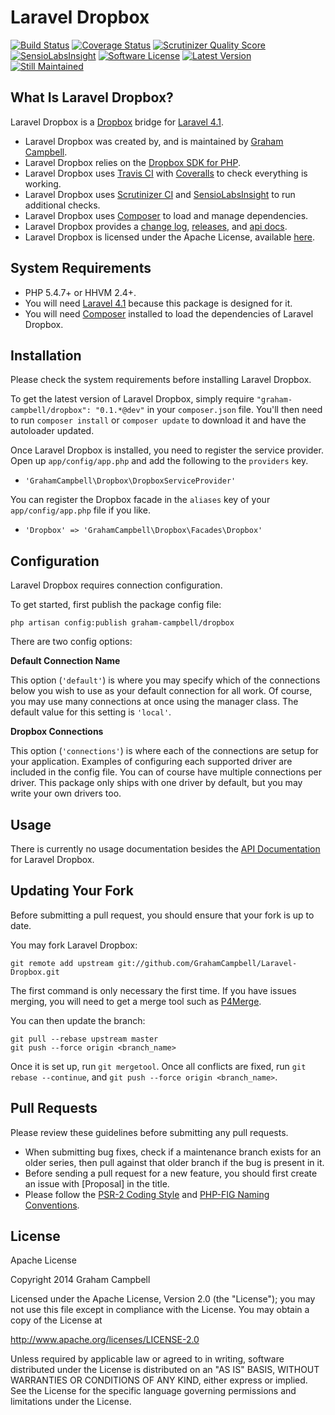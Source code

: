Laravel Dropbox
===============


[![Build Status](https://travis-ci.org/GrahamCampbell/Laravel-Dropbox.png)](https://travis-ci.org/GrahamCampbell/Laravel-Dropbox)
[![Coverage Status](https://coveralls.io/repos/GrahamCampbell/Laravel-Dropbox/badge.png)](https://coveralls.io/r/GrahamCampbell/Laravel-Dropbox)
[![Scrutinizer Quality Score](https://scrutinizer-ci.com/g/GrahamCampbell/Laravel-Dropbox/badges/quality-score.png?s=a42157dd56c672f37e56f6b9f64b64b2457abca0)](https://scrutinizer-ci.com/g/GrahamCampbell/Laravel-Dropbox)
[![SensioLabsInsight](https://insight.sensiolabs.com/projects/251da8bb-97f6-473e-a4b5-8998cc4bf5c6/mini.png)](https://insight.sensiolabs.com/projects/251da8bb-97f6-473e-a4b5-8998cc4bf5c6)
[![Software License](https://poser.pugx.org/graham-campbell/dropbox/license.png)](https://github.com/GrahamCampbell/Laravel-Dropbox/blob/master/LICENSE.md)
[![Latest Version](https://poser.pugx.org/graham-campbell/dropbox/v/stable.png)](https://packagist.org/packages/graham-campbell/dropbox)
[![Still Maintained](http://stillmaintained.com/GrahamCampbell/Laravel-Dropbox.png)](http://stillmaintained.com/GrahamCampbell/Laravel-Dropbox)


## What Is Laravel Dropbox?

Laravel Dropbox is a [Dropbox](https://github.com/dropbox/dropbox-sdk-php) bridge for [Laravel 4.1](http://laravel.com).

* Laravel Dropbox was created by, and is maintained by [Graham Campbell](https://github.com/GrahamCampbell).
* Laravel Dropbox relies on the [Dropbox SDK for PHP](https://github.com/dropbox/dropbox-sdk-php).
* Laravel Dropbox uses [Travis CI](https://travis-ci.org/GrahamCampbell/Laravel-Dropbox) with [Coveralls](https://coveralls.io/r/GrahamCampbell/Laravel-Dropbox) to check everything is working.
* Laravel Dropbox uses [Scrutinizer CI](https://scrutinizer-ci.com/g/GrahamCampbell/Laravel-Dropbox) and [SensioLabsInsight](https://insight.sensiolabs.com/projects/251da8bb-97f6-473e-a4b5-8998cc4bf5c6) to run additional checks.
* Laravel Dropbox uses [Composer](https://getcomposer.org) to load and manage dependencies.
* Laravel Dropbox provides a [change log](https://github.com/GrahamCampbell/Laravel-Dropbox/blob/master/CHANGELOG.md), [releases](https://github.com/GrahamCampbell/Laravel-Dropbox/releases), and [api docs](http://grahamcampbell.github.io/Laravel-Dropbox).
* Laravel Dropbox is licensed under the Apache License, available [here](https://github.com/GrahamCampbell/Laravel-Dropbox/blob/master/LICENSE.md).


## System Requirements

* PHP 5.4.7+ or HHVM 2.4+.
* You will need [Laravel 4.1](http://laravel.com) because this package is designed for it.
* You will need [Composer](https://getcomposer.org) installed to load the dependencies of Laravel Dropbox.


## Installation

Please check the system requirements before installing Laravel Dropbox.

To get the latest version of Laravel Dropbox, simply require `"graham-campbell/dropbox": "0.1.*@dev"` in your `composer.json` file. You'll then need to run `composer install` or `composer update` to download it and have the autoloader updated.

Once Laravel Dropbox is installed, you need to register the service provider. Open up `app/config/app.php` and add the following to the `providers` key.

* `'GrahamCampbell\Dropbox\DropboxServiceProvider'`

You can register the Dropbox facade in the `aliases` key of your `app/config/app.php` file if you like.

* `'Dropbox' => 'GrahamCampbell\Dropbox\Facades\Dropbox'`


## Configuration

Laravel Dropbox requires connection configuration.

To get started, first publish the package config file:

    php artisan config:publish graham-campbell/dropbox

There are two config options:

**Default Connection Name**

This option (`'default'`) is where you may specify which of the connections below you wish to use as your default connection for all work. Of course, you may use many connections at once using the manager class. The default value for this setting is `'local'`.

**Dropbox Connections**

This option (`'connections'`) is where each of the connections are setup for your application. Examples of configuring each supported driver are included in the config file. You can of course have multiple connections per driver. This package only ships with one driver by default, but you may write your own drivers too.


## Usage

There is currently no usage documentation besides the [API Documentation](http://grahamcampbell.github.io/Laravel-Dropbox
) for Laravel Dropbox.


## Updating Your Fork

Before submitting a pull request, you should ensure that your fork is up to date.

You may fork Laravel Dropbox:

    git remote add upstream git://github.com/GrahamCampbell/Laravel-Dropbox.git

The first command is only necessary the first time. If you have issues merging, you will need to get a merge tool such as [P4Merge](http://perforce.com/product/components/perforce_visual_merge_and_diff_tools).

You can then update the branch:

    git pull --rebase upstream master
    git push --force origin <branch_name>

Once it is set up, run `git mergetool`. Once all conflicts are fixed, run `git rebase --continue`, and `git push --force origin <branch_name>`.


## Pull Requests

Please review these guidelines before submitting any pull requests.

* When submitting bug fixes, check if a maintenance branch exists for an older series, then pull against that older branch if the bug is present in it.
* Before sending a pull request for a new feature, you should first create an issue with [Proposal] in the title.
* Please follow the [PSR-2 Coding Style](https://github.com/php-fig/fig-standards/blob/master/accepted/PSR-2-coding-style-guide.md) and [PHP-FIG Naming Conventions](https://github.com/php-fig/fig-standards/blob/master/bylaws/002-psr-naming-conventions.md).


## License

Apache License

Copyright 2014 Graham Campbell

Licensed under the Apache License, Version 2.0 (the "License");
you may not use this file except in compliance with the License.
You may obtain a copy of the License at

 http://www.apache.org/licenses/LICENSE-2.0

Unless required by applicable law or agreed to in writing, software
distributed under the License is distributed on an "AS IS" BASIS,
WITHOUT WARRANTIES OR CONDITIONS OF ANY KIND, either express or implied.
See the License for the specific language governing permissions and
limitations under the License.
